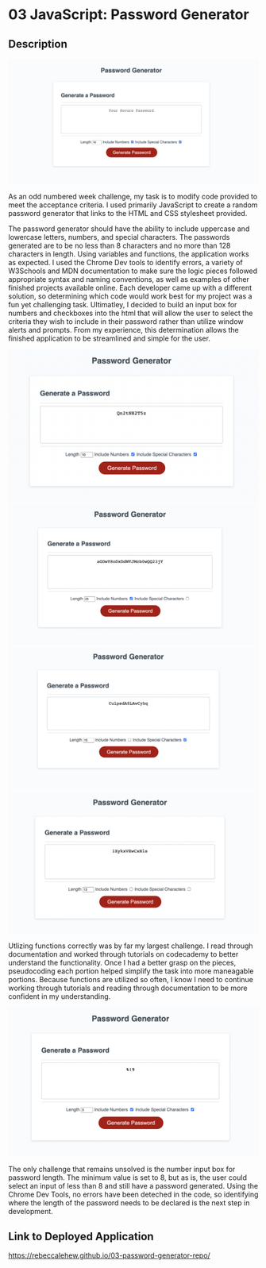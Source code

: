 # 03 JavaScript: Password Generator


## Description

![screenshot](./assets/images/screenshot-main.png)

As an odd numbered week challenge, my task is to modify code provided to meet the acceptance criteria. I used primarily JavaScript to create a random password generator that links to the HTML and CSS stylesheet provided. 

The password generator should have the ability to include uppercase and lowercase letters, numbers, and special characters. The passwords generated are to be no less than 8 characters and no more than 128 characters in length. Using variables and functions, the application works as expected. I used the Chrome Dev tools to identify errors, a variety of W3Schools and MDN documentation to make sure the logic pieces followed appropriate syntax and naming conventions, as well as examples of other finished projects available online. Each developer came up with a different solution, so determining which code would work best for my project was a fun yet challenging task. Ultimatley, I decided to build an input box for numbers and checkboxes into the html that will allow the user to select the criteria they wish to include in their password rather than utilize window alerts and prompts. From my experience, this determination allows the finished application to be streamlined and simple for the user. 

![screenshot](./assets/images/screenshot-both.png)
![screenshot](./assets/images/screenshot-numbers.png)
![screenshot](./assets/images/screenshot-special.png)
![screenshot](./assets/images/screenshot-none.png)

Utlizing functions correctly was by far my largest challenge. I read through documentation and worked through tutorials on codecademy to better understand the functionality. Once I had a better grasp on the pieces, pseudocoding each portion helped simplify the task into more maneagable portions. Because functions are utilized so often, I know I need to continue working through tutorials and reading through documentation to be more confident in my understanding. 

![screenshot](./assets/images/screenshot-3char.png)

The only challenge that remains unsolved is the number input box for password length. The minimum value is set to 8, but as is, the user could select an input of less than 8 and still have a password generated. Using the Chrome Dev Tools, no errors have been deteched in the code, so identifying where the length of the password needs to be declared is the next step in development. 


## Link to Deployed Application

https://rebeccalehew.github.io/03-password-generator-repo/